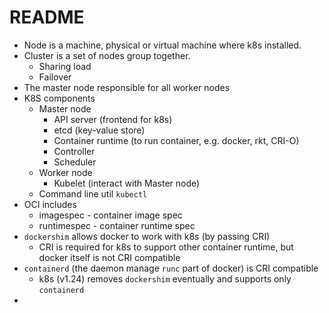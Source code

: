# README

- Node is a machine, physical or virtual machine where k8s installed.
- Cluster is a set of nodes group together.
    - Sharing load
    - Failover
- The master node responsible for all worker nodes
- K8S components
    - Master node
        - API server (frontend for k8s)
        - etcd (key-value store)
        - Container runtime (to run container, e.g. docker, rkt, CRI-O)
        - Controller
        - Scheduler
    - Worker node
        - Kubelet (interact with Master node)
    - Command line util `kubectl`
- OCI includes
    - imagespec - container image spec
    - runtimespec - container runtime spec
- `dockershim` allows docker to work with k8s (by passing CRI)
    - CRI is required for k8s to support other container runtime, but docker itself is not CRI compatible
- `containerd` (the daemon manage `runc` part of docker) is CRI compatible
    - k8s (v1.24) removes `dockershim` eventually and supports only `containerd`
- 